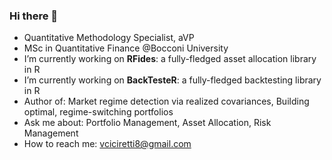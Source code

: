 ### Hi there 👋
- Quantitative Methodology Specialist, aVP
- MSc in Quantitative Finance @Bocconi University
- I’m currently working on **RFides**: a fully-fledged asset allocation library in R
- I’m currently working on **BackTesteR**: a fully-fledged backtesting library in R
- Author of: Market regime detection via realized covariances, Building optimal, regime-switching portfolios
- Ask me about: Portfolio Management, Asset Allocation, Risk Management
- How to reach me: vciciretti8@gmail.com
